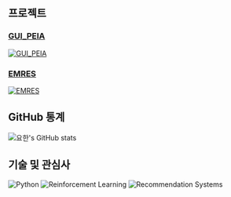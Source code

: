 
## 프로젝트

### [GUI_PEIA](https://github.com/iii719/GUI_PEIA)
[![GUI_PEIA](https://img.shields.io/badge/GUI_PEIA-007bff?style=for-the-badge&logo=visual-studio-code&logoColor=white)](https://github.com/iii719/GUI_PEIA)

### [EMRES](https://github.com/iii719/EMRES)
[![EMRES](https://img.shields.io/badge/EMRES-f39c12?style=for-the-badge&logo=emotion&logoColor=white)](https://github.com/iii719/EMRES)

## GitHub 통계
![요한's GitHub stats](https://github-readme-stats.vercel.app/api?username=iii719&show_icons=true&theme=radical)

## 기술 및 관심사
![Python](https://img.shields.io/badge/Python-3776AB?style=flat-square&logo=python&logoColor=white)
![Reinforcement Learning](https://img.shields.io/badge/Reinforcement_Learning-4B8BBE?style=flat-square&logo=ai&logoColor=white)
![Recommendation Systems](https://img.shields.io/badge/Recommendation_Systems-FFCA28?style=flat-square&logo=algorithm&logoColor=black)
